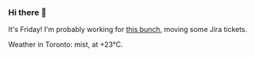 ### Hi there :wave:

It's Friday! I'm probably working for [this bunch](https://github.com/kohofinancial), moving some Jira tickets.

Weather in Toronto: mist, at +23°C.

